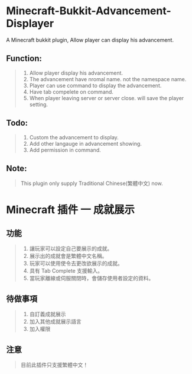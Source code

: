 # Minecraft-Bukkit-Advancement-Displayer
 A Minecraft bukkit plugin, Allow player can display his advancement.
 
## Function:
> 1. Allow player display his advancement.
> 2. The advancement have nromal name. not the namespace name.
> 3. Player can use command to display the advancement.
> 4. Have tab compelete on command.
> 5. When player leaving server or server close. will save the player setting.

## Todo:
> 1. Custom the advancement to display.
> 2. Add other langauge in advancement showing.
> 3. Add permission in command.

## Note:
> This plugin only supply Traditional Chinese(繁體中文) now.
 

# Minecraft 插件 一 成就展示
## 功能
> 1. 讓玩家可以設定自己要展示的成就。
> 2. 展示出的成就會是繁體中文名稱。
> 3. 玩家可以使用使令去更改欲展示的成就。
> 4. 具有 Tab Complete 支援輸入。
> 5. 當玩家離線或伺服關閉時，會儲存使用者設定的資料。

## 待做事項
> 1. 自訂義成就展示
> 2. 加入其他成就展示語言
> 3. 加入權限

## 注意
> 目前此插件只支援繁體中文！
